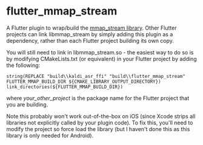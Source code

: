 # flutter_mmap_stream

A Flutter plugin to wrap/build the [mmap_stream library](https://github.com/nmfisher/mmap_stream). Other Flutter projects can link libmmap_stream by simply adding this plugin as a dependency, rather than each Flutter project building its own copy.


You will still need to link in libmmap_stream.so - the easiest way to do so is by modifying CMakeLists.txt (or equivalent) in your Flutter project  by adding the following:  

`string(REPLACE "build\\kaldi_asr_ffi" "build\\flutter_mmap_stream" FLUTTER_MMAP_BUILD_DIR ${CMAKE_LIBRARY_OUTPUT_DIRECTORY})
link_directories(${FLUTTER_MMAP_BUILD_DIR})`

where _your_other_project_ is the package name for the Flutter project that you are building.

Note this probably won't work out-of-the-box on iOS (since Xcode strips all libraries not explicitly called by your plugin code). To fix this, you'll need to modify the project so force load the library (but I haven't done this as this library is only needed for Android).

